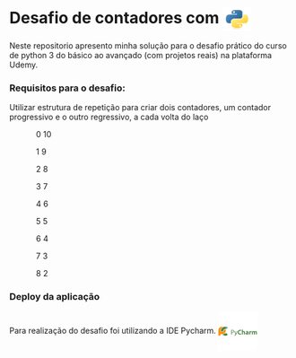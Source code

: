 # Desafio de contadores com <img align="center" alt="Victor-Python" height="40" width="50" src="https://raw.githubusercontent.com/devicons/devicon/master/icons/python/python-original.svg">

Neste repositorio apresento minha solução para o desafio prático do curso de python 3 do básico ao avançado (com projetos reais) na plataforma Udemy.

### Requisitos para o desafio: 
Utilizar estrutura de repetição para criar dois contadores, um contador progressivo e o outro regressivo,
a cada volta do laço

<ul>
 <ol>0 10</ol>
  <ol>1 9</ol>
  <ol>2 8</ol>
  <ol>3 7</ol>
  <ol>4 6</ol>
  <ol>5 5</ol>
  <ol>6 4</ol>
  <ol>7 3</ol>
  <ol>8 2</ol>
</ul>

### Deploy da aplicação 
Para realização do desafio foi utilizando a IDE Pycharm. <img align="center" alt="Victor-Python" height="70" width="70" src="https://raw.githubusercontent.com/devicons/devicon/master/icons/pycharm/pycharm-original-wordmark.svg">

